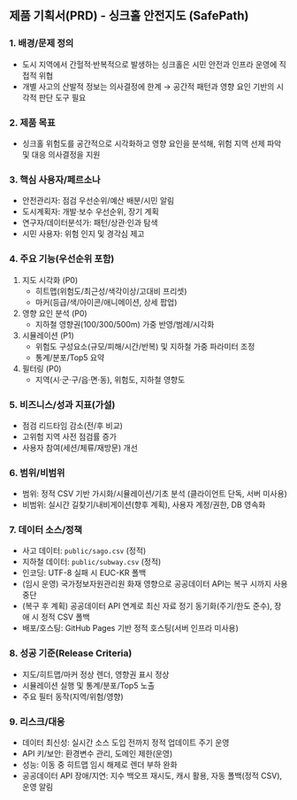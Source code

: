 ## 제품 기획서(PRD) - 싱크홀 안전지도 (SafePath)

### 1. 배경/문제 정의
- 도시 지역에서 간헐적·반복적으로 발생하는 싱크홀은 시민 안전과 인프라 운영에 직접적 위협
- 개별 사고의 산발적 정보는 의사결정에 한계 → 공간적 패턴과 영향 요인 기반의 시각적 판단 도구 필요

### 2. 제품 목표
- 싱크홀 위험도를 공간적으로 시각화하고 영향 요인을 분석해, 위험 지역 선제 파악 및 대응 의사결정을 지원

### 3. 핵심 사용자/페르소나
- 안전관리자: 점검 우선순위/예산 배분/시민 알림
- 도시계획자: 개발·보수 우선순위, 장기 계획
- 연구자/데이터분석가: 패턴/상관·인과 탐색
- 시민 사용자: 위험 인지 및 경각심 제고

### 4. 주요 기능(우선순위 포함)
1) 지도 시각화 (P0)
   - 히트맵(위험도/최근성/색각이상/고대비 프리셋)
   - 마커(등급/색/아이콘/애니메이션, 상세 팝업)
2) 영향 요인 분석 (P0)
   - 지하철 영향권(100/300/500m) 가중 반영/범례/시각화
3) 시뮬레이션 (P1)
   - 위험도 구성요소(규모/피해/시간/반복) 및 지하철 가중 파라미터 조정
   - 통계/분포/Top5 요약
4) 필터링 (P0)
   - 지역(시·군·구/읍·면·동), 위험도, 지하철 영향도

### 5. 비즈니스/성과 지표(가설)
- 점검 리드타임 감소(전/후 비교)
- 고위험 지역 사전 점검률 증가
- 사용자 참여(세션/체류/재방문) 개선

### 6. 범위/비범위
- 범위: 정적 CSV 기반 가시화/시뮬레이션/기초 분석 (클라이언트 단독, 서버 미사용)
- 비범위: 실시간 길찾기/내비게이션(향후 계획), 사용자 계정/권한, DB 영속화

### 7. 데이터 소스/정책
- 사고 데이터: `public/sago.csv` (정적)
- 지하철 데이터: `public/subway.csv` (정적)
- 인코딩: UTF-8 실패 시 EUC-KR 폴백
- (임시 운영) 국가정보자원관리원 화재 영향으로 공공데이터 API는 복구 시까지 사용 중단
- (복구 후 계획) 공공데이터 API 연계로 최신 자료 정기 동기화(주기/한도 준수), 장애 시 정적 CSV 폴백
 - 배포/호스팅: GitHub Pages 기반 정적 호스팅(서버 인프라 미사용)

### 8. 성공 기준(Release Criteria)
- 지도/히트맵/마커 정상 렌더, 영향권 표시 정상
- 시뮬레이션 실행 및 통계/분포/Top5 노출
- 주요 필터 동작(지역/위험/영향)

### 9. 리스크/대응
- 데이터 최신성: 실시간 소스 도입 전까지 정적 업데이트 주기 운영
- API 키/보안: 환경변수 관리, 도메인 제한(운영)
- 성능: 이동 중 히트맵 임시 해제로 렌더 부하 완화
- 공공데이터 API 장애/지연: 지수 백오프 재시도, 캐시 활용, 자동 폴백(정적 CSV), 운영 알림